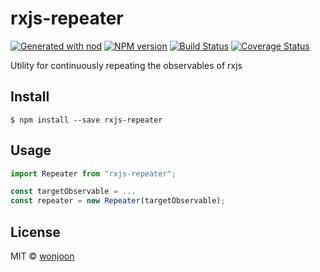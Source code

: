 # rxjs-repeater

[![Generated with nod](https://img.shields.io/badge/generator-nod-2196F3.svg?style=flat-square)](https://github.com/diegohaz/nod)
[![NPM version](https://img.shields.io/npm/v/rxjs-repeater.svg?style=flat-square)](https://npmjs.org/package/rxjs-repeater)
[![Build Status](https://img.shields.io/travis/gogopg/rxjs-repeater/master.svg?style=flat-square)](https://travis-ci.org/gogopg/rxjs-repeater) [![Coverage Status](https://img.shields.io/codecov/c/github/gogopg/rxjs-repeater/master.svg?style=flat-square)](https://codecov.io/gh/gogopg/rxjs-repeater/branch/master)

Utility for continuously repeating the observables of rxjs

## Install

    $ npm install --save rxjs-repeater

## Usage

```js
import Repeater from "rxjs-repeater";

const targetObservable = ...
const repeater = new Repeater(targetObservable);
```

<!-- ## API -->
<!-- Generated by documentation.js. Update this documentation by updating the source code. -->

<!-- ### Table of Contents -->

## License

MIT © [wonjoon](https://github.com/gogopg)
